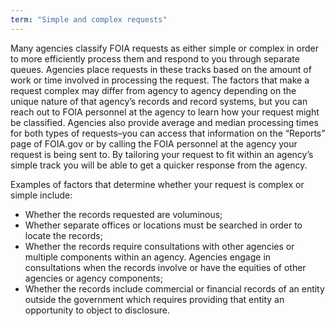 ```yaml
---
term: "Simple and complex requests"
---
```


Many agencies classify FOIA requests as either simple or complex in order to more efficiently process them and respond to you through separate queues.  Agencies place requests in these tracks based on the amount of work or time involved in processing the request.  The factors that make a request complex may differ from agency to agency depending on the unique nature of that agency’s records and record systems, but you can reach out to FOIA personnel at the agency  to learn how your request might be classified. Agencies also provide average and median processing times for both types of requests–you can access that information on the “Reports” page of FOIA.gov or by calling the FOIA personnel at the agency your request is being sent to.  By tailoring your request to fit within an agency’s simple track you will be able to get a quicker response from the agency.

Examples of factors that determine whether your request is complex or simple include:
<ul>
<li>Whether the records requested are voluminous;</li> 
<li>Whether separate offices or locations must be searched in order to locate the records;</li>
<li>Whether the records require consultations with other agencies or multiple components within an agency.  Agencies engage in consultations when the records involve or have the equities of other agencies or agency components;</li> 
<li>Whether the records include commercial or financial records of an entity outside the government which requires providing that entity an opportunity to object to disclosure.</li>
</ul>

